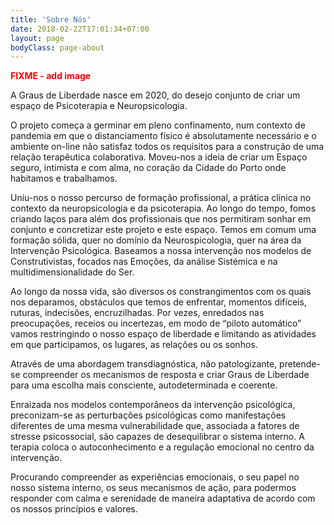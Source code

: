 ```yaml
---
title: 'Sobre Nós'
date: 2018-02-22T17:01:34+07:00
layout: page
bodyClass: page-about
---
```


<!-- # Psicoterapia & Neuropsicologia  -->
<span style="color:red; font-weight:bold">FIXME - add image</span>

A Graus de Liberdade nasce em 2020, do desejo conjunto de criar um espaço de Psicoterapia e Neuropsicologia.

O projeto começa a germinar em pleno confinamento, num contexto de pandemia em que o distanciamento físico é absolutamente necessário e o ambiente on-line não satisfaz todos os requisitos para a construção de uma relação terapêutica colaborativa. Moveu-nos a ideia de criar um Espaço seguro, intimista e com alma, no coração da Cidade do Porto onde habitamos e trabalhamos.

Uniu-nos o nosso percurso de formação profissional, a prática clínica no contexto da neuropsicologia e da psicoterapia. Ao longo do tempo, fomos criando laços para além dos profissionais que nos permitiram sonhar em conjunto e concretizar este projeto e este espaço. Temos em comum uma formação sólida, quer no domínio da Neurospicologia, quer na área da Intervenção Psicológica. Baseamos a nossa intervenção nos modelos de Construtivistas, focados nas Emoções, da análise Sistémica e na multidimensionalidade do Ser.

Ao longo da nossa vida, são diversos os constrangimentos com os quais nos deparamos, obstáculos que temos de enfrentar, momentos difíceis, ruturas, indecisões, encruzilhadas. Por vezes, enredados nas preocupações, receios ou incertezas, em modo de “piloto automático” vamos restringindo o nosso espaço de liberdade e limitando as atividades em que participamos, os lugares, as relações ou os sonhos.

Através de uma abordagem transdiagnóstica, não patologizante, pretende-se compreender os mecanismos de resposta e criar Graus de Liberdade para uma escolha mais consciente, autodeterminada e coerente.

Enraizada nos modelos contemporâneos da intervenção psicológica, preconizam-se as perturbações psicológicas como manifestações diferentes de uma mesma vulnerabilidade que, associada a fatores de stresse psicossocial, são capazes de desequilibrar o sistema interno. A terapia coloca o autoconhecimento e a regulação emocional no centro da intervenção.

Procurando compreender as experiências emocionais, o seu papel no nosso sistema interno, os seus mecanismos de ação, para podermos responder com calma e serenidade de maneira adaptativa de acordo com os nossos princípios e valores.